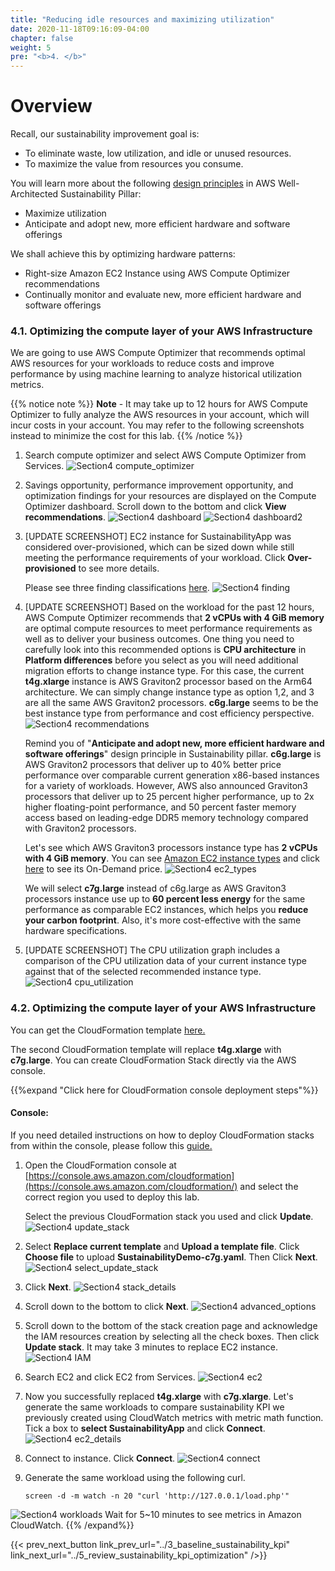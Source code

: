 ```yaml
---
title: "Reducing idle resources and maximizing utilization"
date: 2020-11-18T09:16:09-04:00
chapter: false
weight: 5
pre: "<b>4. </b>"
---
```


# Overview

Recall, our sustainability improvement goal is:
- To eliminate waste, low utilization, and idle or unused resources.
- To maximize the value from resources you consume.

You will learn more about the following [design principles](https://docs.aws.amazon.com/wellarchitected/latest/sustainability-pillar/design-principles-for-sustainability-in-the-cloud.html) in AWS Well-Architected Sustainability Pillar:
* Maximize utilization
* Anticipate and adopt new, more efficient hardware and software offerings

We shall achieve this by optimizing hardware patterns:
* Right-size Amazon EC2 Instance using AWS Compute Optimizer recommendations
* Continually monitor and evaluate new, more efficient hardware and software offerings



### 4.1. Optimizing the compute layer of your AWS Infrastructure

We are going to use AWS Compute Optimizer that recommends optimal AWS resources for your workloads to reduce costs and improve performance by using machine learning to analyze historical utilization metrics. 

{{% notice note %}}
**Note** - It may take up to 12 hours for AWS Compute Optimizer to fully analyze the AWS resources in your account, which will incur costs in your account. You may refer to the following screenshots instead to minimize the cost for this lab. 
{{% /notice %}}

1. Search compute optimizer and select AWS Compute Optimizer from Services.
![Section4 compute_optimizer](/Sustainability/200_optimize_ec2_using_cloudwatch_compute_optimizer/Images/section4/compute_optimizer.png)

2. Savings opportunity, performance improvement opportunity, and optimization findings for your resources are displayed on the Compute Optimizer dashboard. Scroll down to the bottom and click **View recommendations**.
![Section4 dashboard](/Sustainability/200_optimize_ec2_using_cloudwatch_compute_optimizer/Images/section4/dashboard.png)
![Section4 dashboard2](/Sustainability/200_optimize_ec2_using_cloudwatch_compute_optimizer/Images/section4/dashboard2.png)

3. [UPDATE SCREENSHOT] EC2 instance for SustainabilityApp was considered over-provisioned, which can be sized down while still meeting the performance requirements of your workload. Click **Over-provisioned** to see more details.

    Please see three finding classifications [here](https://docs.aws.amazon.com/compute-optimizer/latest/ug/view-ec2-recommendations.html#ec2-recommendations-findings).
![Section4 finding](/Sustainability/200_optimize_ec2_using_cloudwatch_compute_optimizer/Images/section4/finding.png)

4. [UPDATE SCREENSHOT] Based on the workload for the past 12 hours, AWS Compute Optimizer recommends that **2 vCPUs with 4 GiB memory** are optimal compute resources to meet performance requirements as well as to deliver your business outcomes. One thing you need to carefully look into this recommended options is **CPU architecture** in **Platform differences** before you select as you will need additional migration efforts to change instance type. 
For this case, the current **t4g.xlarge** instance is AWS Graviton2 processor based on the Arm64 architecture. We can simply change instance type as option 1,2, and 3 are all the same AWS Graviton2 processors.
**c6g.large** seems to be the best instance type from performance and cost efficiency perspective.
![Section4 recommendations](/Sustainability/200_optimize_ec2_using_cloudwatch_compute_optimizer/Images/section4/recommendations.png)

    Remind you of "**Anticipate and adopt new, more efficient hardware and software offerings**" design principle in Sustainability pillar. **c6g.large** is AWS Graviton2 processors that deliver up to 40% better price performance over comparable current generation x86-based instances for a variety of workloads. However, AWS also announced Graviton3 processors that deliver up to 25 percent higher performance, up to 2x higher floating-point performance, and 50 percent faster memory access based on leading-edge DDR5 memory technology compared with Graviton2 processors. 

    Let's see which AWS Graviton3 processors instance type has **2 vCPUs with 4 GiB memory**. 
    You can see [Amazon EC2 instance types](https://aws.amazon.com/ec2/instance-types/#Compute_Optimized) and click [here](https://aws.amazon.com/ec2/pricing/on-demand/) to see its On-Demand price.
![Section4 ec2_types](/Sustainability/200_optimize_ec2_using_cloudwatch_compute_optimizer/Images/section4/ec2_types.png) 

    We will select **c7g.large** instead of c6g.large as AWS Graviton3 processors instance use up to **60 percent less energy** for the same performance as comparable EC2 instances, which helps you **reduce your carbon footprint**. Also, it's more cost-effective with the same hardware specifications. 


5. [UPDATE SCREENSHOT] The CPU utilization graph includes a comparison of the CPU utilization data of your current instance type against that of the selected recommended instance type.
![Section4 cpu_utilization](/Sustainability/200_optimize_ec2_using_cloudwatch_compute_optimizer/Images/section4/cpu_utilization.png)


### 4.2. Optimizing the compute layer of your AWS Infrastructure

You can get the CloudFormation template [here.](/Sustainability/200_optimize_ec2_using_cloudwatch_compute_optimizer/Code/SustainabilityDemo-c7g.yaml "Section4 CFTemplate")

The second CloudFormation template will replace **t4g.xlarge** with **c7g.large**. You can create CloudFormation Stack directly via the AWS console.

{{%expand "Click here for CloudFormation console deployment steps"%}}
#### Console:

If you need detailed instructions on how to deploy CloudFormation stacks from within the console, please follow this [guide.](https://docs.aws.amazon.com/AWSCloudFormation/latest/UserGuide/cfn-console-create-stack.html)

1. Open the CloudFormation console at [https://console.aws.amazon.com/cloudformation](https://console.aws.amazon.com/cloudformation/) and select the correct region you used to deploy this lab.

    Select the previous CloudFormation stack you used and click **Update**.
![Section4 update_stack](/Sustainability/200_optimize_ec2_using_cloudwatch_compute_optimizer/Images/section4/update_stack.png)

2. Select **Replace current template** and **Upload a template file**. Click **Choose file** to upload **SustainabilityDemo-c7g.yaml**. Then Click **Next**.
![Section4 select_update_stack](/Sustainability/200_optimize_ec2_using_cloudwatch_compute_optimizer/Images/section4/select_update_stack.png)

3. Click **Next**.
![Section4 stack_details](/Sustainability/200_optimize_ec2_using_cloudwatch_compute_optimizer/Images/section4/stack_details.png)

4. Scroll down to the bottom to click **Next**.
![Section4 advanced_options](/Sustainability/200_optimize_ec2_using_cloudwatch_compute_optimizer/Images/section4/advanced_options.png)

5. Scroll down to the bottom of the stack creation page and acknowledge the IAM resources creation by selecting all the check boxes. Then click **Update stack**. It may take 3 minutes to replace EC2 instance.
![Section4 IAM](/Sustainability/200_optimize_ec2_using_cloudwatch_compute_optimizer/Images/section4/IAM.png)

6. Search EC2 and click EC2 from Services.
![Section4 ec2](/Sustainability/200_optimize_ec2_using_cloudwatch_compute_optimizer/Images/section4/ec2.png)

7. Now you successfully replaced **t4g.xlarge** with **c7g.xlarge**. Let's generate the same workloads to compare sustainability KPI we previously created using CloudWatch metrics with metric math function. Tick a box to **select SustainabilityApp** and click **Connect**.
![Section4 ec2_details](/Sustainability/200_optimize_ec2_using_cloudwatch_compute_optimizer/Images/section4/ec2_details.png)

8. Connect to instance. Click **Connect**.
![Section4 connect](/Sustainability/200_optimize_ec2_using_cloudwatch_compute_optimizer/Images/section4/connect.png)

9. Generate the same workload using the following curl.
    ```
    screen -d -m watch -n 20 "curl 'http://127.0.0.1/load.php'"
    ```
![Section4 workloads](/Sustainability/200_optimize_ec2_using_cloudwatch_compute_optimizer/Images/section4/workloads.png)
    Wait for 5~10 minutes to see metrics in Amazon CloudWatch.
{{% /expand%}}


{{< prev_next_button link_prev_url="../3_baseline_sustainability_kpi" link_next_url="../5_review_sustainability_kpi_optimization" />}}
